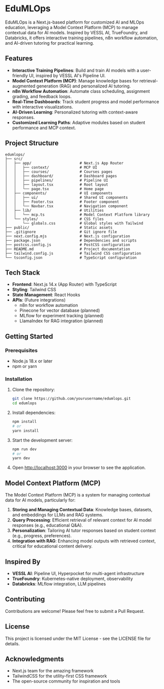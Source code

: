 # EduMLOps

EduMLOps is a Next.js-based platform for customized AI and MLOps education, leveraging a Model Context Platform (MCP) to manage contextual data for AI models. Inspired by VESSL AI, TrueFoundry, and Databricks, it offers interactive training pipelines, n8n workflow automation, and AI-driven tutoring for practical learning.

## Features

- **Interactive Training Pipelines**: Build and train AI models with a user-friendly UI, inspired by VESSL AI's Pipeline UI.
- **Model Context Platform (MCP)**: Manage knowledge bases for retrieval-augmented generation (RAG) and personalized AI tutoring.
- **n8n Workflow Automation**: Automate class scheduling, assignment grading, and feedback loops.
- **Real-Time Dashboards**: Track student progress and model performance with interactive visualizations.
- **AI-Driven Learning**: Personalized tutoring with context-aware responses.
- **Customized Learning Paths**: Adaptive modules based on student performance and MCP context.

## Project Structure

```
edumlops/
├── src/
│   ├── app/                      # Next.js App Router
│   │   ├── context/              # MCP UI
│   │   ├── courses/              # Courses pages
│   │   ├── dashboard/            # Dashboard pages
│   │   ├── pipelines/            # Pipeline UI
│   │   ├── layout.tsx            # Root layout
│   │   └── page.tsx              # Home page
│   ├── components/               # UI components
│   │   ├── ui/                   # Shared UI components
│   │   ├── Footer.tsx            # Footer component
│   │   └── Navbar.tsx            # Navigation component
│   ├── lib/                      # Utilities
│   │   └── mcp.ts                # Model Context Platform library
│   └── styles/                   # CSS files
│       └── globals.css           # Global styles with Tailwind
├── public/                       # Static assets
├── .gitignore                    # Git ignore file
├── next.config.mjs               # Next.js configuration
├── package.json                  # Dependencies and scripts
├── postcss.config.js             # PostCSS configuration
├── README.md                     # Project documentation
├── tailwind.config.js            # Tailwind CSS configuration
└── tsconfig.json                 # TypeScript configuration
```

## Tech Stack

- **Frontend**: Next.js 14.x (App Router) with TypeScript
- **Styling**: Tailwind CSS
- **State Management**: React Hooks
- **APIs**: (Future integrations)
  - n8n for workflow automation
  - Pinecone for vector database (planned)
  - MLflow for experiment tracking (planned)
  - LlamaIndex for RAG integration (planned)

## Getting Started

### Prerequisites

- Node.js 18.x or later
- npm or yarn

### Installation

1. Clone the repository:
   ```bash
   git clone https://github.com/yourusername/edumlops.git
   cd edumlops
   ```

2. Install dependencies:
   ```bash
   npm install
   # or
   yarn install
   ```

3. Start the development server:
   ```bash
   npm run dev
   # or
   yarn dev
   ```

4. Open [http://localhost:3000](http://localhost:3000) in your browser to see the application.

## Model Context Platform (MCP)

The Model Context Platform (MCP) is a system for managing contextual data for AI models, particularly for:

1. **Storing and Managing Contextual Data**: Knowledge bases, datasets, and embeddings for LLMs and RAG systems.
2. **Query Processing**: Efficient retrieval of relevant context for AI model responses (e.g., educational Q&A).
3. **Personalization**: Tailoring AI tutor responses based on student context (e.g., progress, preferences).
4. **Integration with RAG**: Enhancing model outputs with retrieved context, critical for educational content delivery.

## Inspired By

- **VESSL AI**: Pipeline UI, Hyperpocket for multi-agent infrastructure
- **TrueFoundry**: Kubernetes-native deployment, observability
- **Databricks**: MLflow integration, LLM pipelines

## Contributing

Contributions are welcome! Please feel free to submit a Pull Request.

## License

This project is licensed under the MIT License - see the LICENSE file for details.

## Acknowledgments

- Next.js team for the amazing framework
- TailwindCSS for the utility-first CSS framework
- The open-source community for inspiration and tools 